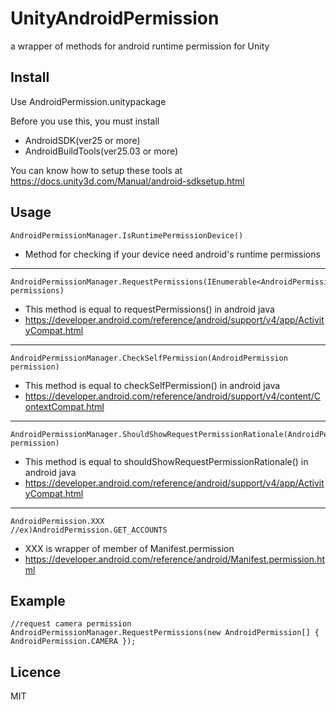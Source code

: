 # UnityAndroidPermission

a wrapper of methods for android runtime permission for Unity

## Install
Use AndroidPermission.unitypackage

Before you use this, you must install
 - AndroidSDK(ver25 or more)
 - AndroidBuildTools(ver25.03 or more)

You can know how to setup these tools at https://docs.unity3d.com/Manual/android-sdksetup.html
## Usage
```
AndroidPermissionManager.IsRuntimePermissionDevice()
```

- Method for checking if your device need android's runtime permissions


-------------------------------

	
```
AndroidPermissionManager.RequestPermissions(IEnumerable<AndroidPermission> permissions)
```

- This method is equal to requestPermissions() in android java
- https://developer.android.com/reference/android/support/v4/app/ActivityCompat.html
-------------------------------

```
AndroidPermissionManager.CheckSelfPermission(AndroidPermission permission)
```


- This method is equal to checkSelfPermission() in android java
- https://developer.android.com/reference/android/support/v4/content/ContextCompat.html


-------------------------------

```
AndroidPermissionManager.ShouldShowRequestPermissionRationale(AndroidPermission permission)
```

- This method is equal to shouldShowRequestPermissionRationale() in android java
- https://developer.android.com/reference/android/support/v4/app/ActivityCompat.html

-------------------------------

```
AndroidPermission.XXX
//ex)AndroidPermission.GET_ACCOUNTS
```

- XXX is wrapper of member of Manifest.permission
- https://developer.android.com/reference/android/Manifest.permission.html



## Example

```
//request camera permission
AndroidPermissionManager.RequestPermissions(new AndroidPermission[] { AndroidPermission.CAMERA });
```

## Licence

MIT
